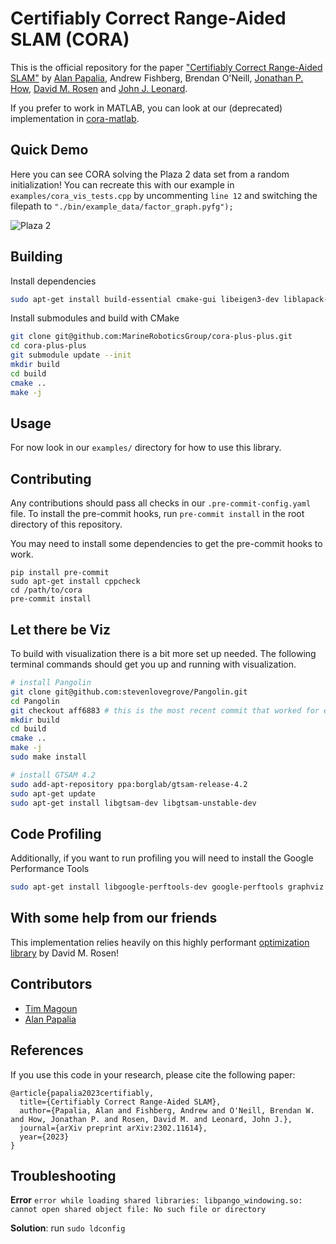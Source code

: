# Certifiably Correct Range-Aided SLAM (CORA)

This is the official repository for the paper ["Certifiably Correct Range-Aided SLAM"](https://arxiv.org/abs/2302.11614) by
[Alan Papalia](https://alanpapalia.github.io), Andrew Fishberg, Brendan O'Neill, [Jonathan P. How](https://www.mit.edu/~jhow/),
[David M. Rosen](https://david-m-rosen.github.io/) and [John J. Leonard](https://meche.mit.edu/people/faculty/JLEONARD@MIT.EDU).

If you prefer to work in MATLAB, you can look at our (deprecated) implementation in [cora-matlab](https://github.com/MarineRoboticsGroup/cora-matlab).

## Quick Demo

Here you can see CORA solving the Plaza 2 data set from a random initialization! You can recreate this with our
example in `examples/cora_vis_tests.cpp` by uncommenting `line 12` and switching the filepath to `"./bin/example_data/factor_graph.pyfg");`

![Plaza 2](https://github.com/MarineRoboticsGroup/cora/assets/17442843/1a0ad0b0-a554-4248-9b92-f52815d1cd34)

## Building

Install dependencies
```bash
sudo apt-get install build-essential cmake-gui libeigen3-dev liblapack-dev libblas-dev libsuitesparse-dev -y
```

Install submodules and build with CMake
```bash
git clone git@github.com:MarineRoboticsGroup/cora-plus-plus.git
cd cora-plus-plus
git submodule update --init
mkdir build
cd build
cmake ..
make -j
```

## Usage

For now look in our `examples/` directory for how to use this library.

## Contributing

Any contributions should pass all checks in our `.pre-commit-config.yaml` file.
To install the pre-commit hooks, run `pre-commit install` in the root directory
of this repository.

You may need to install some dependencies to get the pre-commit hooks to work.

```
pip install pre-commit
sudo apt-get install cppcheck
cd /path/to/cora
pre-commit install
```

## Let there be Viz

To build with visualization there is a bit more set up needed. The following
terminal commands should get you up and running with visualization.

```bash
# install Pangolin
git clone git@github.com:stevenlovegrove/Pangolin.git
cd Pangolin
git checkout aff6883 # this is the most recent commit that worked for everything
mkdir build
cd build
cmake ..
make -j
sudo make install

# install GTSAM 4.2
sudo add-apt-repository ppa:borglab/gtsam-release-4.2
sudo apt-get update
sudo apt-get install libgtsam-dev libgtsam-unstable-dev
```

## Code Profiling

Additionally, if you want to run profiling you will need to install the Google
Performance Tools

```bash
sudo apt-get install libgoogle-perftools-dev google-perftools graphviz
```

## With some help from our friends

This implementation relies heavily on this highly performant [optimization
library](https://github.com/david-m-rosen/Optimization) by David M. Rosen!


## Contributors

* [Tim Magoun](https://www.linkedin.com/in/timmagoun/)
* [Alan Papalia](https://alanpapalia.github.io/)


## References

If you use this code in your research, please cite the following paper:

```
@article{papalia2023certifiably,
  title={Certifiably Correct Range-Aided SLAM},
  author={Papalia, Alan and Fishberg, Andrew and O'Neill, Brendan W. and How, Jonathan P. and Rosen, David M. and Leonard, John J.},
  journal={arXiv preprint arXiv:2302.11614},
  year={2023}
}
```

## Troubleshooting

**Error** `error while loading shared libraries: libpango_windowing.so: cannot open shared object file: No such file or directory`

**Solution**: run `sudo ldconfig`
